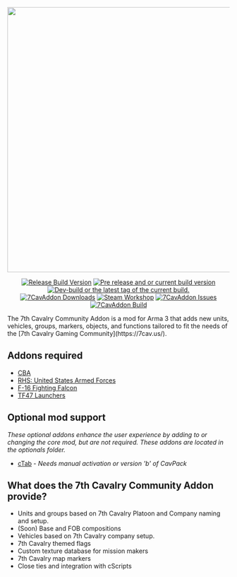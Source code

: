<p align="center">
<img src="https://github.com/7Cav/7CavAddon/blob/master/resourses/logo.png" width="600">
</p>
<p align="center">
<a href="https://github.com/7Cav/7CavAddon/releases/latest"><img src="https://img.shields.io/github/release/7Cav/7CavAddon.svg?style=for-the-badge&label=Release%20Build" alt="Release Build Version"></a>
 <a href="https://github.com/7Cav/7CavAddon/releases/"><img src="https://img.shields.io/github/release/7Cav/7CavAddon/all.svg?style=for-the-badge&label=Pre-release" alt="Pre release and or current build version"></a>
 <a href="https://github.com/7Cav/7CavAddon/tags"><img src="https://img.shields.io/github/tag/7Cav/7CavAddon.svg?style=for-the-badge&colorB=df2d00&label=Latest%20Tag" alt="Dev-build or the latest tag of the current build."></a><br>
 <a href="https://github.com/7Cav/7CavAddon/releases/latest"><img src="https://img.shields.io/github/downloads/7cav/7CavAddon/total.svg?style=for-the-badge&label=Downloads" alt="7CavAddon Downloads"></a>
 <a href="https://steamcommunity.com/sharedfiles/filedetails/?id=1696706969"><img src="https://img.shields.io/endpoint.svg?url=https%3A%2F%2Fshieldsio-steam-workshop.jross.me%2F1696706969&style=for-the-badge" alt="Steam Workshop"></a>
 <a href="https://github.com/7Cav/7CavAddon/issues"><img src="https://img.shields.io/github/issues-raw/7cav/7CavAddon.svg?style=for-the-badge&label=Issues" alt="7CavAddon Issues"></a>
 <a href="https://travis-ci.org/7Cav/7CavAddon"><img src="https://img.shields.io/travis/7Cav/7CavAddon.svg?style=for-the-badge&logo=Travis-CI" alt="7CavAddon Build"></a>
</p>
The 7th Cavalry Community Addon is a mod for Arma 3 that adds new units, vehicles, groups, markers, objects, and functions tailored to fit the needs of the [7th Cavalry Gaming Community](https://7cav.us/).

## Addons required
- [CBA](https://github.com/CBATeam/CBA_A3)
- [RHS: United States Armed Forces](http://www.rhsmods.org/)
- [F-16 Fighting Falcon](https://steamcommunity.com/workshop/filedetails/?id=366423278)
- [TF47 Launchers](https://steamcommunity.com/workshop/filedetails/?id=508476583)

## Optional mod support
_These optional addons enhance the user experience by adding to or changing the core mod, but are not required. These addons are located in the optionals folder._

- [cTab](https://github.com/Riouken/cTab) - _Needs manual activation or version 'b' of CavPack_

## What does the 7th Cavalry Community Addon provide?
- Units and groups based on 7th Cavalry Platoon and Company naming and setup.
- (Soon) Base and FOB compositions
- Vehicles based on 7th Cavalry company setup.
- 7th Cavalry themed flags
- Custom texture database for mission makers
- 7th Cavalry map markers
- Close ties and integration with cScripts
